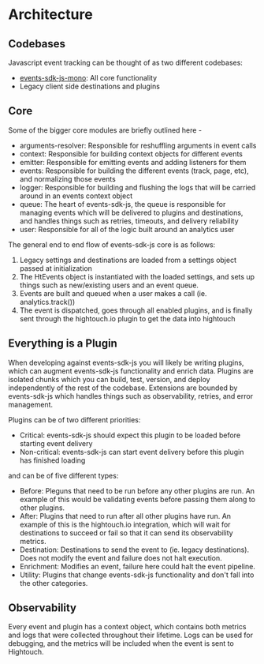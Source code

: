 # Architecture

## Codebases

Javascript event tracking can be thought of as two different codebases:

- [events-sdk-js-mono](https://github.com/ht-sdks/events-sdk-js-mono): All core functionality
- Legacy client side destinations and plugins

## Core

Some of the bigger core modules are briefly outlined here -

- arguments-resolver: Responsible for reshuffling arguments in event calls
- context: Responsible for building context objects for different events
- emitter: Responsible for emitting events and adding listeners for them
- events: Responsible for building the different events (track, page, etc), and normalizing those events
- logger: Responsible for building and flushing the logs that will be carried around in an events context object
- queue: The heart of events-sdk-js, the queue is responsible for managing events which will be delivered to plugins and destinations, and handles things such as retries, timeouts, and delivery reliability
- user: Responsible for all of the logic built around an analytics user

The general end to end flow of events-sdk-js core is as follows:

1. Legacy settings and destinations are loaded from a settings object passed at initialization
2. The HtEvents object is instantiated with the loaded settings, and sets up things such as new/existing users and an event queue.
3. Events are built and queued when a user makes a call (ie. analytics.track())
4. The event is dispatched, goes through all enabled plugins, and is finally sent through the hightouch.io plugin to get the data into hightouch

## Everything is a Plugin

When developing against events-sdk-js you will likely be writing plugins, which can augment events-sdk-js functionality and enrich data. Plugins are isolated chunks which you can build, test, version, and deploy independently of the rest of the codebase. Extensions are bounded by events-sdk-js which handles things such as observability, retries, and error management.

Plugins can be of two different priorities:

- Critical: events-sdk-js should expect this plugin to be loaded before starting event delivery
- Non-critical: events-sdk-js can start event delivery before this plugin has finished loading

and can be of five different types:

- Before: Pleguns that need to be run before any other plugins are run. An example of this would be validating events before passing them along to other plugins.
- After: Plugins that need to run after all other plugins have run. An example of this is the hightouch.io integration, which will wait for destinations to succeed or fail so that it can send its observability metrics.
- Destination: Destinations to send the event to (ie. legacy destinations). Does not modify the event and failure does not halt execution.
- Enrichment: Modifies an event, failure here could halt the event pipeline.
- Utility: Plugins that change events-sdk-js functionality and don't fall into the other categories.

## Observability

Every event and plugin has a context object, which contains both metrics and logs that were collected throughout their lifetime. Logs can be used for debugging, and the metrics will be included when the event is sent to Hightouch.
